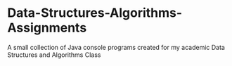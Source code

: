 # Data-Structures-Algorithms-Assignments
A small collection of Java console programs created for my academic Data Structures and Algorithms Class
